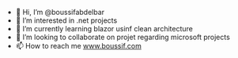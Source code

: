 - 👋 Hi, I’m @boussifabdelbar
- 👀 I’m interested in .net projects
- 🌱 I’m currently learning blazor usinf clean architecture
- 💞️ I’m looking to collaborate on projet regarding microsoft projects
- 📫 How to reach me www.boussif.com

<!---
boussifabdelbar/boussifabdelbar is a ✨ special ✨ repository because its `README.md` (this file) appears on your GitHub profile.
You can click the Preview link to take a look at your changes.
--->
